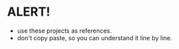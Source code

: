 # ALERT!
* use these projects as references.
* don't copy paste, so you can understand it line by line.
